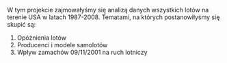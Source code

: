 W tym projekcie zajmowałyśmy się analizą danych wszystkich lotów na terenie USA w latach 1987-2008. Tematami, na których postanowiłyśmy się skupić są:
1. Opóżnienia lotów
2. Producenci i modele samolotów
3. Wpływ zamachów 09/11/2001 na ruch lotniczy
